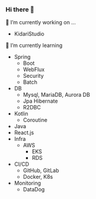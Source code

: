 ### Hi there 👋

🔭 I’m currently working on ...
 - KidariStudio 

🌱 I’m currently learning 
 - Spring
   - Boot
   - WebFlux
   - Security
   - Batch
 - DB
   - Mysql, MariaDB, Aurora DB
   - Jpa Hibernate
   - R2DBC
 - Kotlin
   - Coroutine 
 - Java
 - React.js
 - Infra
   - AWS
     - EKS
     - RDS 
 - CI/CD
   - GitHub, GitLab
   - Docker, K8s
 - Monitoring
   - DataDog  

<!--
**dldudwns72/dldudwns72** is a ✨ _special_ ✨ repository because its `README.md` (this file) appears on your GitHub profile.

Here are some ideas to get you started:

- 👯 I’m looking to collaborate on ...
- 🤔 I’m looking for help with ...
- 💬 Ask me about ...
- 📫 How to reach me: ...
- 😄 Pronouns: ...
- ⚡ Fun fact: ...
-->
